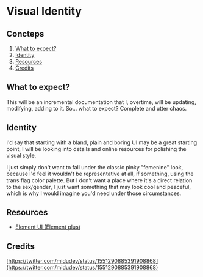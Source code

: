 # Visual Identity #

## Concteps

1. [What to expect?](#what-to-expect)
1. [Identity](#identity)
1. [Resources](#resources)
1. [Credits](#credits)

## What to expect?

This will be an incremental documentation that I, overtime, will be updating, modifying, adding to it. So... what to expect? Complete and utter chaos.

## Identity

I'd say that starting with a bland, plain and boring UI may be a great starting point, I will be looking into details and online resources for polishing the visual style.

I just simply don't want to fall under the classic pinky "femenine" look, because I'd feel it wouldn't be representative at all, if something, using the trans flag color palette. But I don't want a place where it's a direct relation to the sex/gender, I just want something that may look cool and peaceful, which is why I would imagine you'd need under those circumstances.

## Resources

- [Element UI (Element plus)](https://element-plus.org/)

## Credits

[https://twitter.com/midudev/status/1551290885391908868](https://twitter.com/midudev/status/1551290885391908868)